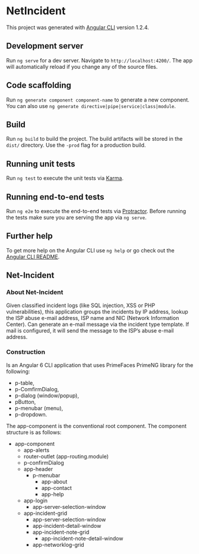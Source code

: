 # NetIncident

This project was generated with [Angular CLI](https://github.com/angular/angular-cli) version 1.2.4.

## Development server

Run `ng serve` for a dev server. Navigate to `http://localhost:4200/`. The app will automatically reload if you change any of the source files.

## Code scaffolding

Run `ng generate component component-name` to generate a new component. You can also use `ng generate directive|pipe|service|class|module`.

## Build

Run `ng build` to build the project. The build artifacts will be stored in the `dist/` directory. Use the `-prod` flag for a production build.

## Running unit tests

Run `ng test` to execute the unit tests via [Karma](https://karma-runner.github.io).

## Running end-to-end tests

Run `ng e2e` to execute the end-to-end tests via [Protractor](http://www.protractortest.org/).
Before running the tests make sure you are serving the app via `ng serve`.

## Further help

To get more help on the Angular CLI use `ng help` or go check out the [Angular CLI README](https://github.com/angular/angular-cli/blob/master/README.md).

## Net-Incident

### About Net-Incident

Given classified incident logs (like SQL injection, XSS or PHP vulnerabilities),
this application groups the incidents by IP address, lookup the ISP abuse e-mail address, ISP name and NIC (Network Information Center). Can generate an e-mail message via the incident type template.  If mail is configured, it will send the message to the ISP’s abuse e-mail address.

### Construction

Is an Angular 6 CLI application that uses PrimeFaces PrimeNG library for the following:
* p-table,
* p-ComfirmDialog,
* p-dialog (window/popup),
* pButton,
* p-menubar (menu),
* p-dropdown.

The app-component is the conventional root component. The component structure is as follows:

* app-component
  * app-alerts
  * router-outlet (app-routing.module)
  * p-confirmDialog
  * app-header
    * p-menubar
      * app-about
      * app-contact
      * app-help
  * app-login
    * app-server-selection-window
  * app-incident-grid
    * app-server-selection-window
    * app-incident-detail-window
    * app-incident-note-grid
      * app-incident-note-detail-window
    * app-networklog-grid
